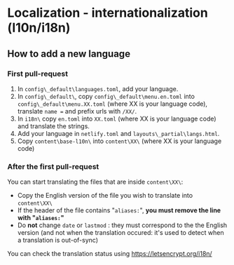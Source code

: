 
# Localization - internationalization (l10n/i18n)

## How to add a new language

### First pull-request

1. In `config\_default\languages.toml`, add your language.
2. In `config\_default\`, copy `config\_default\menu.en.toml` into `config\_default\menu.XX.toml` (where XX is your language code), translate `name =` and prefix urls with `/XX/`.
3. In `i18n\` copy `en.toml` into `XX.toml` (where XX is your language code) and translate the strings.
4. Add your language in `netlify.toml` and `layouts\_partial\langs.html`.
5. Copy `content\base-l10n\` into `content\XX\` (where XX is your language code)

### After the first pull-request

You can start translating the files that are inside `content\XX\`:

* Copy the English version of the file you wish to translate into `content\XX\`
* If the header of the file contains "`aliases:`", **you must remove the line with "`aliases:`"**
* Do **not** change `date` or `lastmod` : they must correspond to the the English version (and not when the translation occured: it's used to detect when a translation is out-of-sync)

You can check the translation status using https://letsencrypt.org/i18n/
